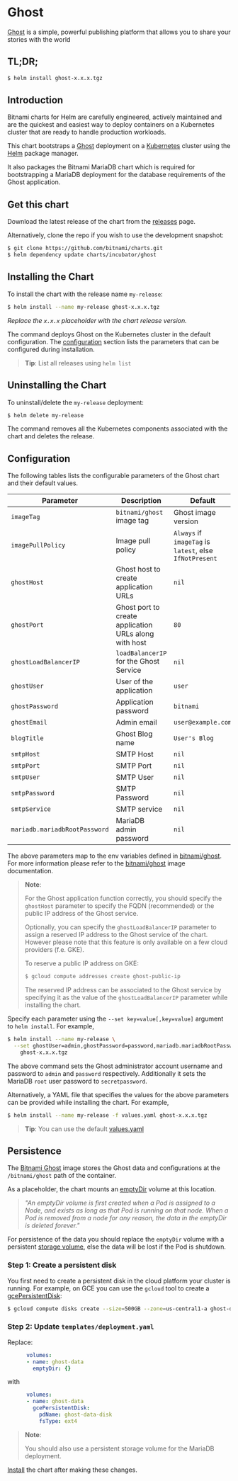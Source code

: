 # Ghost

[Ghost](https://ghost.org/) is a simple, powerful publishing platform that allows you to share your stories with the world

## TL;DR;

```bash
$ helm install ghost-x.x.x.tgz
```

## Introduction

Bitnami charts for Helm are carefully engineered, actively maintained and are the quickest and easiest way to deploy containers on a Kubernetes cluster that are ready to handle production workloads.

This chart bootstraps a [Ghost](https://github.com/bitnami/bitnami-docker-ghost) deployment on a [Kubernetes](http://kubernetes.io) cluster using the [Helm](https://helm.sh) package manager.

It also packages the Bitnami MariaDB chart which is required for bootstrapping a MariaDB deployment for the database requirements of the Ghost application.

## Get this chart

Download the latest release of the chart from the [releases](../../../releases) page.

Alternatively, clone the repo if you wish to use the development snapshot:

```bash
$ git clone https://github.com/bitnami/charts.git
$ helm dependency update charts/incubator/ghost
```

## Installing the Chart

To install the chart with the release name `my-release`:

```bash
$ helm install --name my-release ghost-x.x.x.tgz
```

*Replace the `x.x.x` placeholder with the chart release version.*

The command deploys Ghost on the Kubernetes cluster in the default configuration. The [configuration](#configuration) section lists the parameters that can be configured during installation.

> **Tip**: List all releases using `helm list`

## Uninstalling the Chart

To uninstall/delete the `my-release` deployment:

```bash
$ helm delete my-release
```

The command removes all the Kubernetes components associated with the chart and deletes the release.

## Configuration

The following tables lists the configurable parameters of the Ghost chart and their default values.

|           Parameter           |                      Description                      |                         Default                         |
|-------------------------------|-------------------------------------------------------|---------------------------------------------------------|
| `imageTag`                    | `bitnami/ghost` image tag                             | Ghost image version                                     |
| `imagePullPolicy`             | Image pull policy                                     | `Always` if `imageTag` is `latest`, else `IfNotPresent` |
| `ghostHost`                   | Ghost host to create application URLs                 | `nil`                                                   |
| `ghostPort`                   | Ghost port to create application URLs along with host | `80`                                                    |
| `ghostLoadBalancerIP`         | `loadBalancerIP` for the Ghost Service                | `nil`                                                   |
| `ghostUser`                   | User of the application                               | `user`                                                  |
| `ghostPassword`               | Application password                                  | `bitnami`                                               |
| `ghostEmail`                  | Admin email                                           | `user@example.com`                                      |
| `blogTitle`                   | Ghost Blog name                                       | `User's Blog`                                           |
| `smtpHost`                    | SMTP Host                                             | `nil`                                                   |
| `smtpPort`                    | SMTP Port                                             | `nil`                                                   |
| `smtpUser`                    | SMTP User                                             | `nil`                                                   |
| `smtpPassword`                | SMTP Password                                         | `nil`                                                   |
| `smtpService`                 | SMTP service                                          | `nil`                                                   |
| `mariadb.mariadbRootPassword` | MariaDB admin password                                | `nil`                                                   |

The above parameters map to the env variables defined in [bitnami/ghost](http://github.com/bitnami/bitnami-docker-ghost). For more information please refer to the [bitnami/ghost](http://github.com/bitnami/bitnami-docker-ghost) image documentation.

> **Note**:
>
> For the Ghost application function correctly, you should specify the `ghostHost` parameter to specify the FQDN (recommended) or the public IP address of the Ghost service.
>
> Optionally, you can specify the `ghostLoadBalancerIP` parameter to assign a reserved IP address to the Ghost service of the chart. However please note that this feature is only available on a few cloud providers (f.e. GKE).
>
> To reserve a public IP address on GKE:
>
> ```bash
> $ gcloud compute addresses create ghost-public-ip
> ```
>
> The reserved IP address can be associated to the Ghost service by specifying it as the value of the `ghostLoadBalancerIP` parameter while installing the chart.

Specify each parameter using the `--set key=value[,key=value]` argument to `helm install`. For example,

```bash
$ helm install --name my-release \
  --set ghostUser=admin,ghostPassword=password,mariadb.mariadbRootPassword=secretpassword \
    ghost-x.x.x.tgz
```

The above command sets the Ghost administrator account username and password to `admin` and `password` respectively. Additionally it sets the MariaDB `root` user password to `secretpassword`.

Alternatively, a YAML file that specifies the values for the above parameters can be provided while installing the chart. For example,

```bash
$ helm install --name my-release -f values.yaml ghost-x.x.x.tgz
```

> **Tip**: You can use the default [values.yaml](values.yaml)

## Persistence

The [Bitnami Ghost](https://github.com/bitnami/bitnami-docker-ghost) image stores the Ghost data and configurations at the `/bitnami/ghost` path of the container.

As a placeholder, the chart mounts an [emptyDir](http://kubernetes.io/docs/user-guide/volumes/#emptydir) volume at this location.

> *"An emptyDir volume is first created when a Pod is assigned to a Node, and exists as long as that Pod is running on that node. When a Pod is removed from a node for any reason, the data in the emptyDir is deleted forever."*

For persistence of the data you should replace the `emptyDir` volume with a persistent [storage volume](http://kubernetes.io/docs/user-guide/volumes/), else the data will be lost if the Pod is shutdown.

### Step 1: Create a persistent disk

You first need to create a persistent disk in the cloud platform your cluster is running. For example, on GCE you can use the `gcloud` tool to create a [gcePersistentDisk](http://kubernetes.io/docs/user-guide/volumes/#gcepersistentdisk):

```bash
$ gcloud compute disks create --size=500GB --zone=us-central1-a ghost-data-disk
```

### Step 2: Update `templates/deployment.yaml`

Replace:

```yaml
      volumes:
      - name: ghost-data
        emptyDir: {}
```

with

```yaml
      volumes:
      - name: ghost-data
        gcePersistentDisk:
          pdName: ghost-data-disk
          fsType: ext4
```

> **Note**:
>
> You should also use a persistent storage volume for the MariaDB deployment.

[Install](#installing-the-chart) the chart after making these changes.

